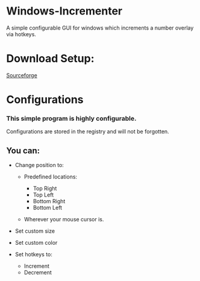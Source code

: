 # Windows-Incrementer
A simple configurable GUI for windows which increments a number overlay via hotkeys.

# Download Setup:
[Sourceforge](https://sourceforge.net/projects/windows-incrementer/files/WinIncrementSetup.exe/download "Setup Sourceforge Link")

# Configurations
### This simple program is highly configurable. 
Configurations are stored in the registry and will not be forgotten.

## You can:
* Change position to:
    * Predefined locations: 
        * Top Right
        * Top Left
        * Bottom Right
        * Bottom Left
        
    * Wherever your mouse cursor is.
    
* Set custom size

* Set custom color

* Set hotkeys to:
    * Increment
    * Decrement
